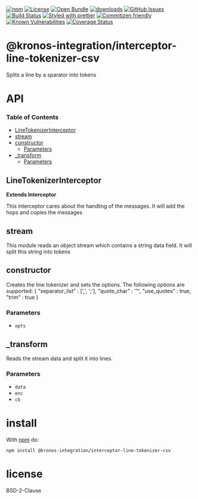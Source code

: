 [![npm](https://img.shields.io/npm/v/@kronos-integration/interceptor-line-tokenizer-csv.svg)](https://www.npmjs.com/package/@kronos-integration/interceptor-line-tokenizer-csv)
[![License](https://img.shields.io/badge/License-BSD%203--Clause-blue.svg)](https://opensource.org/licenses/BSD-3-Clause)
[![Open Bundle](https://bundlejs.com/badge-light.svg)](https://bundlejs.com/?q=@kronos-integration/interceptor-line-tokenizer-csv)
[![downloads](http://img.shields.io/npm/dm/@kronos-integration/interceptor-line-tokenizer-csv.svg?style=flat-square)](https://npmjs.org/package/@kronos-integration/interceptor-line-tokenizer-csv)
[![GitHub Issues](https://img.shields.io/github/issues/Kronos-Integration/interceptor-line-tokenizer-csv.svg?style=flat-square)](https://github.com/Kronos-Integration/interceptor-line-tokenizer-csv/issues)
[![Build Status](https://img.shields.io/endpoint.svg?url=https%3A%2F%2Factions-badge.atrox.dev%2FKronos-Integration%2Finterceptor-line-tokenizer-csv%2Fbadge\&style=flat)](https://actions-badge.atrox.dev/Kronos-Integration/interceptor-line-tokenizer-csv/goto)
[![Styled with prettier](https://img.shields.io/badge/styled_with-prettier-ff69b4.svg)](https://github.com/prettier/prettier)
[![Commitizen friendly](https://img.shields.io/badge/commitizen-friendly-brightgreen.svg)](http://commitizen.github.io/cz-cli/)
[![Known Vulnerabilities](https://snyk.io/test/github/Kronos-Integration/interceptor-line-tokenizer-csv/badge.svg)](https://snyk.io/test/github/Kronos-Integration/interceptor-line-tokenizer-csv)
[![Coverage Status](https://coveralls.io/repos/Kronos-Integration/interceptor-line-tokenizer-csv/badge.svg)](https://coveralls.io/github/Kronos-Integration/interceptor-line-tokenizer-csv)

# @kronos-integration/interceptor-line-tokenizer-csv

Splits a line by a sparator into tokens

# API

<!-- Generated by documentation.js. Update this documentation by updating the source code. -->

### Table of Contents

*   [LineTokenizerInterceptor](#linetokenizerinterceptor)
*   [stream](#stream)
*   [constructor](#constructor)
    *   [Parameters](#parameters)
*   [\_transform](#\_transform)
    *   [Parameters](#parameters-1)

## LineTokenizerInterceptor

**Extends Interceptor**

This interceptor cares about the handling of the messages.
It will add the hops and copies the messages

## stream

This module reads an object stream which contains a string data field.
It will split this string into tokens

## constructor

Creates the line tokenizer and sets the options.
The following options are supported:
{
"separator_list" : \[',', ';'],
"quote_char" : '"',
"use_quotes" : true,
"trim" : true
}

### Parameters

*   `opts`  

## \_transform

Reads the stream data and split it into lines.

### Parameters

*   `data`  
*   `enc`  
*   `cb`  

# install

With [npm](http://npmjs.org) do:

```shell
npm install @kronos-integration/interceptor-line-tokenizer-csv
```

# license

BSD-2-Clause
